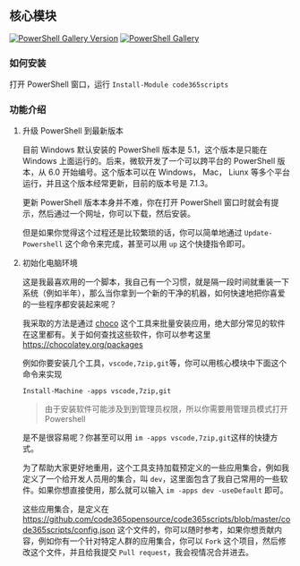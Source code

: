 ## 核心模块

[![PowerShell Gallery Version](https://img.shields.io/powershellgallery/v/code365scripts?label=code365scripts)](https://www.powershellgallery.com/packages/code365scripts) [![PowerShell Gallery](https://img.shields.io/powershellgallery/dt/code365scripts)](https://www.powershellgallery.com/packages/code365scripts)

### 如何安装

打开 PowerShell 窗口，运行 `Install-Module code365scripts`

### 功能介绍

1. 升级 PowerShell 到最新版本

   目前 Windows 默认安装的 PowerShell 版本是 5.1，这个版本是只能在 Windows 上面运行的。后来，微软开发了一个可以跨平台的 PowerShell 版本，从 6.0 开始编号。这个版本可以在 Windows， Mac， Liunx 等多个平台运行，并且这个版本经常更新，目前的版本号是 7.1.3。

   更新 PowerShell 版本本身并不难，你在打开 PowerShell 窗口时就会有提示，然后通过一个网址，你可以下载，然后安装。

   但是如果你觉得这个过程还是比较繁琐的话，你可以简单地通过 `Update-Powershell` 这个命令来完成，甚至可以用 `up` 这个快捷指令即可。

1. 初始化电脑环境

   这是我最喜欢用的一个脚本，我自己有一个习惯，就是隔一段时间就重装一下系统（例如半年），那么当你拿到一个新的干净的机器，如何快速地把你喜爱的一些程序都安装起来呢？

   我采取的方法是通过 [choco](https://chocolatey.org/) 这个工具来批量安装应用，绝大部分常见的软件在这里都有。关于如何查找这些软件，你可以参考这里 <https://chocolatey.org/packages>

   例如你要安装几个工具，`vscode,7zip,git`等，你可以用核心模块中下面这个命令来实现

   `Install-Machine -apps vscode,7zip,git`

   > 由于安装软件可能涉及到到管理员权限，所以你需要用管理员模式打开 Powershell

   是不是很容易呢？你甚至可以用 `im -apps vscode,7zip,git`这样的快捷方式。

   为了帮助大家更好地重用，这个工具支持加载预定义的一些应用集合，例如我定义了一个给开发人员用的集合，叫 `dev`，这里面包含了我自己常用的一些软件。如果你想直接使用，那么就可以输入 `im -apps dev -useDefault` 即可。

   这些应用集合，是定义在 <https://github.com/code365opensource/code365scripts/blob/master/code365scripts/config.json>  这个文件的，你可以随时参考，如果你想贡献内容，例如你有一个针对特定人群的应用集合，你可以 `Fork` 这个项目，然后修改这个文件，并且给我提交 `Pull request`，我会视情况合并进去。


